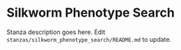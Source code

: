 # Silkworm Phenotype Search

Stanza description goes here. Edit `stanzas/silkworm_phenotype_search/README.md` to update.
